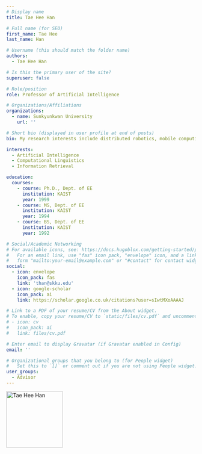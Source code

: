 ```yaml
---
# Display name
title: Tae Hee Han

# Full name (for SEO)
first_name: Tae Hee
last_name: Han

# Username (this should match the folder name)
authors:
  - Tae Hee Han

# Is this the primary user of the site?
superuser: false

# Role/position
role: Professor of Artificial Intelligence

# Organizations/Affiliations
organizations:
  - name: Sunkyunkwan University
    url: ''

# Short bio (displayed in user profile at end of posts)
bio: My research interests include distributed robotics, mobile computing and programmable matter.

interests:
  - Artificial Intelligence
  - Computational Linguistics
  - Information Retrieval

education:
  courses:
    - course: Ph.D., Dept. of EE
      institution: KAIST
      year: 1999
    - course: MS, Dept. of EE
      institution: KAIST
      year: 1994
    - course: BS, Dept. of EE
      institution: KAIST
      year: 1992

# Social/Academic Networking
# For available icons, see: https://docs.hugoblox.com/getting-started/page-builder/#icons
#   For an email link, use "fas" icon pack, "envelope" icon, and a link in the
#   form "mailto:your-email@example.com" or "#contact" for contact widget.
social:
  - icon: envelope
    icon_pack: fas
    link: 'than@skku.edu'
  - icon: google-scholar
    icon_pack: ai
    link: https://scholar.google.co.uk/citations?user=sIwtMXoAAAAJ

# Link to a PDF of your resume/CV from the About widget.
# To enable, copy your resume/CV to `static/files/cv.pdf` and uncomment the lines below.
# - icon: cv
#   icon_pack: ai
#   link: files/cv.pdf

# Enter email to display Gravatar (if Gravatar enabled in Config)
email: ''

# Organizational groups that you belong to (for People widget)
#   Set this to `[]` or comment out if you are not using People widget.
user_groups:
  - Advisor
---
```


<div style="display: flex; align-items: center;">
  <img src="path/to/avatar.jpg" alt="Tae Hee Han" style="width: 150px; margin-right: 20px;">
</div>
